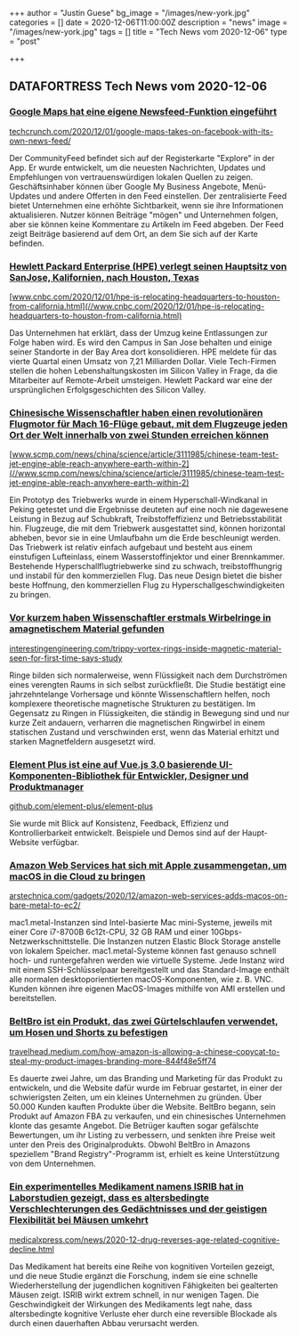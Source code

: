 +++
author = "Justin Guese"
bg_image = "/images/new-york.jpg"
categories = []
date = 2020-12-06T11:00:00Z
description = "news"
image = "/images/new-york.jpg"
tags = []
title = "Tech News vom 2020-12-06"
type = "post"

+++

        
## DATAFORTRESS Tech News vom 2020-12-06





### [Google Maps hat eine eigene Newsfeed-Funktion eingeführt](//techcrunch.com/2020/12/01/google-maps-takes-on-facebook-with-its-own-news-feed/)


[techcrunch.com/2020/12/01/google-maps-takes-on-facebook-with-its-own-news-feed/](//techcrunch.com/2020/12/01/google-maps-takes-on-facebook-with-its-own-news-feed/)


Der CommunityFeed befindet sich auf der Registerkarte "Explore" in der App. Er wurde entwickelt, um die neuesten Nachrichten, Updates und Empfehlungen von vertrauenswürdigen lokalen Quellen zu zeigen. Geschäftsinhaber können über Google My Business Angebote, Menü-Updates und andere Offerten in den Feed einstellen. Der zentralisierte Feed bietet Unternehmen eine erhöhte Sichtbarkeit, wenn sie ihre Informationen aktualisieren. Nutzer können Beiträge "mögen" und Unternehmen folgen, aber sie können keine Kommentare zu Artikeln im Feed abgeben. Der Feed zeigt Beiträge basierend auf dem Ort, an dem Sie sich auf der Karte befinden.


### [Hewlett Packard Enterprise (HPE) verlegt seinen Hauptsitz von SanJose, Kalifornien, nach Houston, Texas](//www.cnbc.com/2020/12/01/hpe-is-relocating-headquarters-to-houston-from-california.html)


[www.cnbc.com/2020/12/01/hpe-is-relocating-headquarters-to-houston-from-california.html](//www.cnbc.com/2020/12/01/hpe-is-relocating-headquarters-to-houston-from-california.html)


Das Unternehmen hat erklärt, dass der Umzug keine Entlassungen zur Folge haben wird. Es wird den Campus in San Jose behalten und einige seiner Standorte in der Bay Area dort konsolidieren. HPE meldete für das vierte Quartal einen Umsatz von 7,21 Milliarden Dollar. Viele Tech-Firmen stellen die hohen Lebenshaltungskosten im Silicon Valley in Frage, da die Mitarbeiter auf Remote-Arbeit umsteigen. Hewlett Packard war eine der ursprünglichen Erfolgsgeschichten des Silicon Valley.


### [Chinesische Wissenschaftler haben einen revolutionären Flugmotor für Mach 16-Flüge gebaut, mit dem Flugzeuge jeden Ort der Welt innerhalb von zwei Stunden erreichen können](//www.scmp.com/news/china/science/article/3111985/chinese-team-test-jet-engine-able-reach-anywhere-earth-within-2)


[www.scmp.com/news/china/science/article/3111985/chinese-team-test-jet-engine-able-reach-anywhere-earth-within-2](//www.scmp.com/news/china/science/article/3111985/chinese-team-test-jet-engine-able-reach-anywhere-earth-within-2)


Ein Prototyp des Triebwerks wurde in einem Hyperschall-Windkanal in Peking getestet und die Ergebnisse deuteten auf eine noch nie dagewesene Leistung in Bezug auf Schubkraft, Treibstoffeffizienz und Betriebsstabilität hin. Flugzeuge, die mit dem Triebwerk ausgestattet sind, können horizontal abheben, bevor sie in eine Umlaufbahn um die Erde beschleunigt werden. Das Triebwerk ist relativ einfach aufgebaut und besteht aus einem einstufigen Lufteinlass, einem Wasserstoffinjektor und einer Brennkammer. Bestehende Hyperschallflugtriebwerke sind zu schwach, treibstoffhungrig und instabil für den kommerziellen Flug. Das neue Design bietet die bisher beste Hoffnung, den kommerziellen Flug zu Hyperschallgeschwindigkeiten zu bringen.


### [Vor kurzem haben Wissenschaftler erstmals Wirbelringe in amagnetischem Material gefunden](//interestingengineering.com/trippy-vortex-rings-inside-magnetic-material-seen-for-first-time-says-study)


[interestingengineering.com/trippy-vortex-rings-inside-magnetic-material-seen-for-first-time-says-study](//interestingengineering.com/trippy-vortex-rings-inside-magnetic-material-seen-for-first-time-says-study)


Ringe bilden sich normalerweise, wenn Flüssigkeit nach dem Durchströmen eines verengten Raums in sich selbst zurückfließt. Die Studie bestätigt eine jahrzehntelange Vorhersage und könnte Wissenschaftlern helfen, noch komplexere theoretische magnetische Strukturen zu bestätigen. Im Gegensatz zu Ringen in Flüssigkeiten, die ständig in Bewegung sind und nur kurze Zeit andauern, verharren die magnetischen Ringwirbel in einem statischen Zustand und verschwinden erst, wenn das Material erhitzt und starken Magnetfeldern ausgesetzt wird.


### [Element Plus ist eine auf Vue.js 3.0 basierende UI-Komponenten-Bibliothek für Entwickler, Designer und Produktmanager](//github.com/element-plus/element-plus)


[github.com/element-plus/element-plus](//github.com/element-plus/element-plus)


Sie wurde mit Blick auf Konsistenz, Feedback, Effizienz und Kontrollierbarkeit entwickelt. Beispiele und Demos sind auf der Haupt-Website verfügbar.


### [Amazon Web Services hat sich mit Apple zusammengetan, um macOS in die Cloud zu bringen](//arstechnica.com/gadgets/2020/12/amazon-web-services-adds-macos-on-bare-metal-to-ec2/)


[arstechnica.com/gadgets/2020/12/amazon-web-services-adds-macos-on-bare-metal-to-ec2/](//arstechnica.com/gadgets/2020/12/amazon-web-services-adds-macos-on-bare-metal-to-ec2/)


mac1.metal-Instanzen sind Intel-basierte Mac mini-Systeme, jeweils mit einer Core i7-8700B 6c12t-CPU, 32 GB RAM und einer 10Gbps-Netzwerkschnittstelle. Die Instanzen nutzen Elastic Block Storage anstelle von lokalem Speicher. mac1.metal-Systeme können fast genauso schnell hoch- und runtergefahren werden wie virtuelle Systeme. Jede Instanz wird mit einem SSH-Schlüsselpaar bereitgestellt und das Standard-Image enthält alle normalen desktoporientierten macOS-Komponenten, wie z. B. VNC. Kunden können ihre eigenen MacOS-Images mithilfe von AMI erstellen und bereitstellen.


### [BeltBro ist ein Produkt, das zwei Gürtelschlaufen verwendet, um Hosen und Shorts zu befestigen](//travelhead.medium.com/how-amazon-is-allowing-a-chinese-copycat-to-steal-my-product-images-branding-more-844f48e5ff74)


[travelhead.medium.com/how-amazon-is-allowing-a-chinese-copycat-to-steal-my-product-images-branding-more-844f48e5ff74](//travelhead.medium.com/how-amazon-is-allowing-a-chinese-copycat-to-steal-my-product-images-branding-more-844f48e5ff74)


Es dauerte zwei Jahre, um das Branding und Marketing für das Produkt zu entwickeln, und die Website dafür wurde im Februar gestartet, in einer der schwierigsten Zeiten, um ein kleines Unternehmen zu gründen. Über 50.000 Kunden kauften Produkte über die Website. BeltBro begann, sein Produkt auf Amazon FBA zu verkaufen, und ein chinesisches Unternehmen klonte das gesamte Angebot. Die Betrüger kauften sogar gefälschte Bewertungen, um ihr Listing zu verbessern, und senkten ihre Preise weit unter den Preis des Originalprodukts. Obwohl BeltBro in Amazons speziellem "Brand Registry"-Programm ist, erhielt es keine Unterstützung von dem Unternehmen.


### [Ein experimentelles Medikament namens ISRIB hat in Laborstudien gezeigt, dass es altersbedingte Verschlechterungen des Gedächtnisses und der geistigen Flexibilität bei Mäusen umkehrt](//medicalxpress.com/news/2020-12-drug-reverses-age-related-cognitive-decline.html)


[medicalxpress.com/news/2020-12-drug-reverses-age-related-cognitive-decline.html](//medicalxpress.com/news/2020-12-drug-reverses-age-related-cognitive-decline.html)


Das Medikament hat bereits eine Reihe von kognitiven Vorteilen gezeigt, und die neue Studie ergänzt die Forschung, indem sie eine schnelle Wiederherstellung der jugendlichen kognitiven Fähigkeiten bei gealterten Mäusen zeigt. ISRIB wirkt extrem schnell, in nur wenigen Tagen. Die Geschwindigkeit der Wirkungen des Medikaments legt nahe, dass altersbedingte kognitive Verluste eher durch eine reversible Blockade als durch einen dauerhaften Abbau verursacht werden.